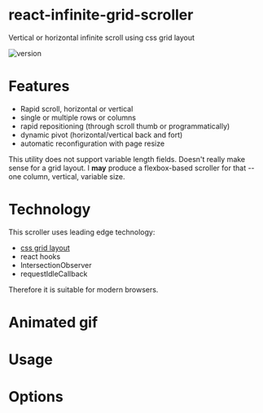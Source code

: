 # react-infinite-grid-scroller
Vertical or horizontal infinite scroll using css grid layout

![version](https://img.shields.io/badge/version-1.0.0--Beta--1-blue)

# Features

- Rapid scroll, horizontal or vertical
- single or multiple rows or columns
- rapid repositioning (through scroll thumb or programmatically)
- dynamic pivot (horizontal/vertical back and fort)
- automatic reconfiguration with page resize

This utility does not support variable length fields. Doesn't really make sense for a grid layout. I **may** produce a flexbox-based scroller for that -- one column, vertical, variable size.

# Technology

This scroller uses leading edge technology:
- [css grid layout](https://css-tricks.com/snippets/css/complete-guide-grid/)
- react hooks
- IntersectionObserver
- requestIdleCallback

Therefore it is suitable for modern browsers.

# Animated gif

# Usage

# Options
